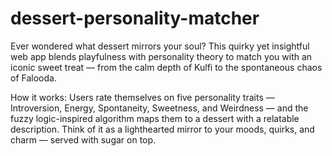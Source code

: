# dessert-personality-matcher
Ever wondered what dessert mirrors your soul? This quirky yet insightful web app blends playfulness with personality theory to match you with an iconic sweet treat — from the calm depth of Kulfi to the spontaneous chaos of Falooda.

How it works:
Users rate themselves on five personality traits — Introversion, Energy, Spontaneity, Sweetness, and Weirdness — and the fuzzy logic-inspired algorithm maps them to a dessert with a relatable description. Think of it as a lighthearted mirror to your moods, quirks, and charm — served with sugar on top.
